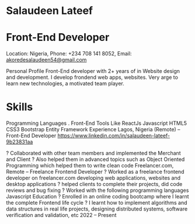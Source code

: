 # Salaudeen Lateef
# Front-End Developer
Location: Nigeria, Phone: +234 708 141 8052, Email: akoredesalaudeen54@gmail.com

Personal Profile
   Front-End developer with 2+ years of in Website design and development. I develop frondend web apps, websites. Very arge to learn new technologies, a motivated team player.

# Skills
Programming Languages . Front-End Tools Like ReactJs Javascript HTML5 CSS3  Bootstrap Entity Framework Experience
Lagos, Nigeria (Remote) – Front-End Developer
https://www.linkedin.com/in/salaudeen-lateef-9b23831aa

? Collaborated with other team members and implemented the Merchant and Client
? Also helped them in advanced topics such as Object Oriented Programming which helped them to write clean code
Freelancer.com, Remote – Freelance Frontend Developer
? Worked as a freelance frontend developer on freelancer.com developing web 
applications, websites and desktop applications
? helped clients to complete their projects, did code reviews and bug fixing
? Worked with the following programming languages Javascript 
Education
? Enrolled in an online coding bootcamp where I learnt the complete Frontend life cycle
? I learnt how to implement algorithms and data structures in real life projects, designing distributed systems, software verification and validation, etc
2022 – Present











